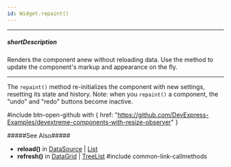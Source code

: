 ```yaml
---
id: Widget.repaint()
---
```

---
##### shortDescription
Renders the component anew without reloading data. Use the method to update the component's markup and appearance on the fly.

---
The `repaint()` method re-initializes the component with new settings, resetting its state and history. Note: when you `repaint()` a component, the "undo" and "redo" buttons become inactive.

#include btn-open-github with {
    href: "https://github.com/DevExpress-Examples/devextreme-components-with-resize-observer"
}

#####See Also#####
- **reload()** in [DataSource](/api-reference/30%20Data%20Layer/DataSource/3%20Methods/reload().md '/Documentation/ApiReference/Data_Layer/DataSource/Methods/#reload') | [List](/api-reference/10%20UI%20Components/dxList/3%20Methods/reload().md '/Documentation/ApiReference/UI_Components/dxList/Methods/#reload')
- **refresh()** in [DataGrid](/api-reference/10%20UI%20Components/GridBase/3%20Methods/refresh().md '/Documentation/ApiReference/UI_Components/dxDataGrid/Methods/#refresh') | [TreeList](/api-reference/10%20UI%20Components/GridBase/3%20Methods/refresh().md '/Documentation/ApiReference/UI_Components/dxTreeList/Methods/#refresh')
#include common-link-callmethods